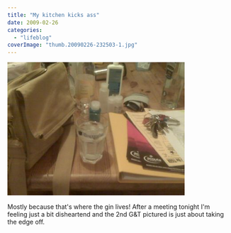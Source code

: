 ```yaml
---
title: "My kitchen kicks ass"
date: 2009-02-26
categories: 
  - "lifeblog"
coverImage: "thumb.20090226-232503-1.jpg"
---
```


[![](images/thumb.20090226-232503-1.jpg)](http://www.davelodwig.co.uk/wp-content/photos/20090226-232503-1.jpg)

Mostly because that's where the gin lives! After a meeting tonight I'm feeling just a bit disheartend and the 2nd G&T pictured is just about taking the edge off.
